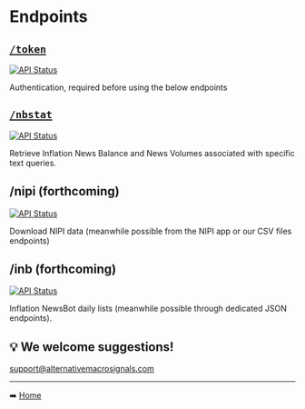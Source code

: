 # Endpoints

## [`/token`](authentication.md)
[![API Status](https://img.shields.io/badge/API-Live-brightgreen)](docs/api-reference/endpoints/authentication.md)

Authentication, required before using the below endpoints


## [`/nbstat`](nbstat.md)
[![API Status](https://img.shields.io/badge/API-Live-brightgreen)](docs/api-reference/endpoints/nbstat.md)

Retrieve Inflation News Balance and News Volumes associated with specific text queries.

## /nipi (forthcoming)
[![API Status](https://img.shields.io/badge/API-Forthcoming-orange)](#)

Download NIPI data (meanwhile possible from the NIPI app or our CSV files endpoints)


## /inb (forthcoming)
[![API Status](https://img.shields.io/badge/API-Forthcoming-orange)](#)

Inflation NewsBot daily lists (meanwhile possible through dedicated JSON endpoints).



## 💡 We welcome suggestions!

support@alternativemacrosignals.com


--------------------------------------------

➡️ [Home](../../../README.md)
